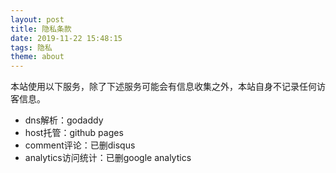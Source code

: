 ```yaml
---
layout: post
title: 隐私条款
date: 2019-11-22 15:48:15
tags: 隐私
theme: about
---
```


本站使用以下服务，除了下述服务可能会有信息收集之外，本站自身不记录任何访客信息。

- dns解析：godaddy
- host托管：github pages
- comment评论：已删disqus
- analytics访问统计：已删google analytics
